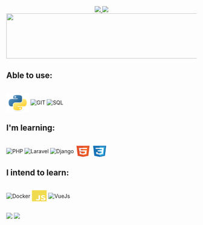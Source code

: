 <div align="center">
  <a href="https://github.com/davimmilhome">
  <img height="180em" src="https://github-readme-stats.vercel.app/api?username=davimmilhome&show_icons=true&theme=tokyonight&include_all_commits=true&count_private=true",target="_blank"/>
  <img height="180em" src="https://github-readme-stats.vercel.app/api/top-langs/?username=davimmilhome&layout=compact&langs_count=8&theme=tokyonight",target="_blank"/>
  <a href="https://github.com/davimmilhome/LEITOR_.RET_RETORNO_BRADESCO_CNAB400", target="_blank"><img height="120em", width="6000em", src="https://github-readme-stats.vercel.app/api/pin/?username=davimmilhome&repo=LEITOR_.RET_RETORNO_BRADESCO_CNAB400&layout=compact&langs_count=8&theme=tokyonight"/></a>
    
</div>

## Able to use:
<div style="display: inline_block"><br>
  <img align="center" alt="Python" height="50" width="60" src="https://raw.githubusercontent.com/devicons/devicon/master/icons/python/python-original.svg">
  <img align="center" alt="GIT" height="50" width="60" src="https://cdn.jsdelivr.net/gh/devicons/devicon/icons/git/git-plain-wordmark.svg">
   <img align="center" alt="SQL" height="50" width="60" src="https://cdn.jsdelivr.net/gh/devicons/devicon/icons/mysql/mysql-original-wordmark.svg">
  </div>
 
  ## I'm learning:
<div style="display: inline_block"><br>
  <img align="center" alt="PHP" height="50" width="60" src="https://cdn.jsdelivr.net/gh/devicons/devicon/icons/php/php-plain.svg">
  <img align="center" alt="Laravel" height="50" width="60" src="https://cdn.jsdelivr.net/gh/devicons/devicon/icons/laravel/laravel-plain-wordmark.svg">
  <img align="center" alt="Django" height="50" width="60" src="https://cdn.jsdelivr.net/gh/devicons/devicon/icons/django/django-plain-wordmark.svg">
    <img align="center" alt="HTML" height="30" width="40" src="https://raw.githubusercontent.com/devicons/devicon/master/icons/html5/html5-original.svg">
  <img align="center" alt="CSS" height="30" width="40" src="https://raw.githubusercontent.com/devicons/devicon/master/icons/css3/css3-original.svg">
  
  </div>
  
  ## I intend to learn:
<div style="display: inline_block"><br>
  <img align="center" alt="Docker" height="50" width="60" src="https://cdn.jsdelivr.net/gh/devicons/devicon/icons/docker/docker-plain-wordmark.svg">
  <img align="center" alt="Js" height="30" width="40" src="https://raw.githubusercontent.com/devicons/devicon/master/icons/javascript/javascript-plain.svg">
    <img align="center" alt="VueJs" height="30" width="40" src="https://cdn.jsdelivr.net/gh/devicons/devicon/icons/vuejs/vuejs-original.sv">

  
  </div>
  
  ##
  
  <div> 
  <a href = "mailto:davimmilhome@gmail.com"><img src="https://img.shields.io/badge/-Gmail-%23333?style=for-the-badge&logo=gmail&logoColor=white" target="_blank"></a>
  <a href="https://www.linkedin.com/in/davi-milhome-151254143/" target="_blank"><img src="https://img.shields.io/badge/-LinkedIn-%230077B5?style=for-the-badge&logo=linkedin&logoColor=white" target="_blank"></a> 
 
</div>



<!---
davimmilhome/davimmilhome is a ✨ special ✨ repository because its `README.md` (this file) appears on your GitHub profile.
You can click the Preview link to take a look at your changes.
--->

